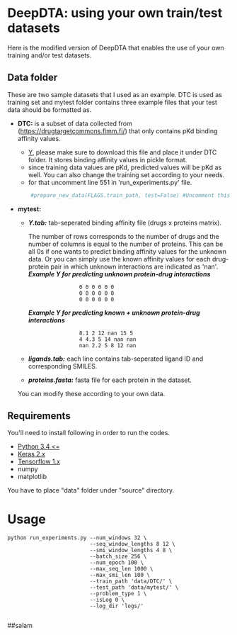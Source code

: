 # DeepDTA: using your own train/test datasets

Here is the modified version of DeepDTA that enables the use of your own training and/or test datasets.

## Data folder

These are two sample datasets that I used as an example. DTC is used as training set and mytest folder contains three example files that your test data should be formatted as.

*   **DTC:** is a subset of data collected from (https://drugtargetcommons.fimm.fi/) that only contains pKd binding affinity values.
    *   [Y](https://cmpe.boun.edu.tr/~hakime.ozturk/source/bindingaff/Y), please make sure to download this file and place it under DTC folder. It stores binding affinity values in pickle format.
    *   since training data values are pKd, predicted values will be pKd as well. You can also change the training set according to your needs. 
    *    for that uncomment line 551 in 'run_experiments.py' file.
    ```py
        #prepare_new_data(FLAGS.train_path, test=False) #Uncomment this if you also have a new training data
    ```
*   **mytest:** 
    *   ***Y.tab:*** tab-seperated binding affinity file (drugs x proteins matrix). 
    
          The number of rows corresponds to the number of drugs and the number of columns is equal to the number of proteins. This can be all 0s if one wants to predict binding affinity values for the unknown data. Or you can simply use the known affinity values for each drug-protein pair in which unknown interactions are indicated as 'nan'. 
          ***Example  Y for predicting unknown protein-drug interactions***
          
                            0 0 0 0 0 0
                            0 0 0 0 0 0
                            0 0 0 0 0 0

          ***Example  Y for predicting known + unknown protein-drug interactions***
          
                            8.1 2 12 nan 15 5
                            4 4.3 5 14 nan nan
                            nan 2.2 5 8 12 nan
          
    *    ***ligands.tab:*** each line contains tab-seperated ligand ID and corresponding SMILES.
    *    ***proteins.fasta:*** fasta file for each protein in the dataset. 
    
    You can modify these according to your own data. 


## Requirements

You'll need to install following in order to run the codes.

*  [Python 3.4 <=](https://www.python.org/downloads/)
*  [Keras 2.x](https://pypi.org/project/Keras/)
*  [Tensorflow 1.x](https://www.tensorflow.org/install/)
*  numpy
*  matplotlib

You have to place "data" folder under "source" directory. 

# Usage
```
python run_experiments.py --num_windows 32 \
                          --seq_window_lengths 8 12 \
                          --smi_window_lengths 4 8 \
                          --batch_size 256 \
                          --num_epoch 100 \
                          --max_seq_len 1000 \
                          --max_smi_len 100 \
                          --train_path 'data/DTC/' \
                          --test_path 'data/mytest/' \
                          --problem_type 1 \
                          --isLog 0 \
                          --log_dir 'logs/'


```
##salam